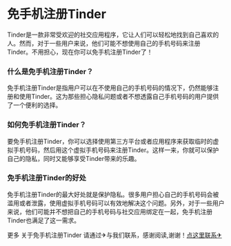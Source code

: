 # 免手机注册Tinder

Tinder是一款非常受欢迎的社交应用程序，它让人们可以轻松地找到自己喜欢的人。然而，对于一些用户来说，他们可能不想使用自己的手机号码来注册Tinder。不用担心，现在你可以免手机注册Tinder了！

### 什么是免手机注册Tinder？

免手机注册Tinder是指用户可以在不使用自己的手机号码的情况下，仍然能够注册和使用Tinder。这为那些担心隐私问题或者不想透露自己手机号码的用户提供了一个便利的选择。

### 如何免手机注册Tinder？

要免手机注册Tinder，你可以选择使用第三方平台或者应用程序来获取临时的虚拟手机号码，然后用这个虚拟手机号码来注册Tinder。这样一来，你就可以保护自己的隐私，同时又能够享受Tinder带来的乐趣。

### 免手机注册Tinder的好处

免手机注册Tinder的最大好处就是保护隐私。很多用户担心自己的手机号码会被滥用或者泄露，使用虚拟手机号码可以有效地解决这个问题。另外，对于一些用户来说，他们可能并不想把自己的手机号码与社交应用绑定在一起，免手机注册Tinder也满足了这一需求。

更多 关于免手机注册Tinder 请通过✈与我们联系，感谢阅读,谢谢！[点这里联系✈](https://a.k02.cc)